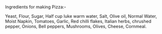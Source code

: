 Ingredients for making Pizza:-

Yeast,
Flour,
Sugar,
Half cup luke warm water,
Salt,
Olive oil,
Normal Water,
Moist Napkin,
Tomatoes,
Garlic,
Red chilli flakes,
Italian herbs,
chrushed pepper,
Onions,
Bell peppers,
Mushrooms,
Olives,
Cheese,
Cornmeal.